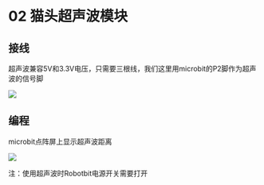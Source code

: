 # 02 猫头超声波模块

## 接线

超声波兼容5V和3.3V电压，只需要三根线，我们这里用microbit的P2脚作为超声波的信号脚

![](https://s2.ax1x.com/2019/09/02/n9xaJs.jpg)

## 编程  

microbit点阵屏上显示超声波距离  

![](https://s2.ax1x.com/2019/09/02/n9xtoQ.jpg)

 

注：使用超声波时Robotbit电源开关需要打开